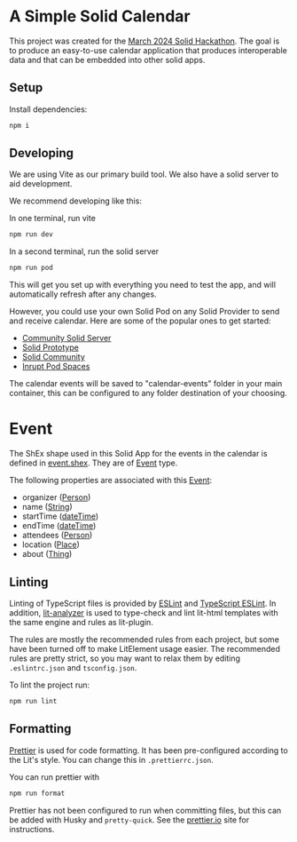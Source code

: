 # A Simple Solid Calendar

This project was created for the [March 2024 Solid Hackathon](https://solidhack.org/). The goal is to produce an easy-to-use calendar application that produces interoperable data and that can be embedded into other solid apps.

## Setup

Install dependencies:

```bash
npm i
```

## Developing

We are using Vite as our primary build tool. We also have a solid server to aid development.

We recommend developing like this:

In one terminal, run vite

```bash
npm run dev
```

In a second terminal, run the solid server

```bash
npm run pod
```

This will get you set up with everything you need to test the app, and will automatically refresh after any changes.

However, you could use your own Solid Pod on any Solid Provider to send and receive calendar. Here are some of the popular ones to get started:

- [Community Solid Server](https://solidweb.me)
- [Solid Prototype](https://solidweb.org)
- [Solid Community](https://solidcommunity.net)
- [Inrupt Pod Spaces](https://start.inrupt.com/profile)

The calendar events will be saved to "calendar-events" folder in your main container, this can be configured to any folder destination of your choosing.

# Event

The ShEx shape used in this Solid App for the events in the calendar is defined in [event.shex](./src/.shapes/event.shex). They are of [Event](https://schema.org/Event/) type.

The following properties are associated with this [Event](https://schema.org/Event/):

- organizer ([Person](https://schema.org/Person/))
- name ([String](https://www.w3.org/2001/XMLSchema#string))
- startTime ([dateTime](https://www.w3.org/2001/XMLSchema#dateTime))
- endTime ([dateTime](https://www.w3.org/2001/XMLSchema#dateTime))
- attendees ([Person](https://schema.org/Person/))
- location ([Place](https://schema.org/Place/))
- about ([Thing](https://schema.org/Thing/))

## Linting

Linting of TypeScript files is provided by [ESLint](eslint.org) and [TypeScript ESLint](https://github.com/typescript-eslint/typescript-eslint). In addition, [lit-analyzer](https://www.npmjs.com/package/lit-analyzer) is used to type-check and lint lit-html templates with the same engine and rules as lit-plugin.

The rules are mostly the recommended rules from each project, but some have been turned off to make LitElement usage easier. The recommended rules are pretty strict, so you may want to relax them by editing `.eslintrc.json` and `tsconfig.json`.

To lint the project run:

```bash
npm run lint
```

## Formatting

[Prettier](https://prettier.io/) is used for code formatting. It has been pre-configured according to the Lit's style. You can change this in `.prettierrc.json`.

You can run prettier with

```bash
npm run format
```

Prettier has not been configured to run when committing files, but this can be added with Husky and `pretty-quick`. See the [prettier.io](https://prettier.io/) site for instructions.
